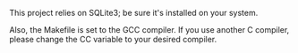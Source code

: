 This project relies on SQLite3; be sure it's installed on your system.

Also, the Makefile is set to the GCC compiler. If you use another C compiler, please change the CC variable to your desired compiler.
